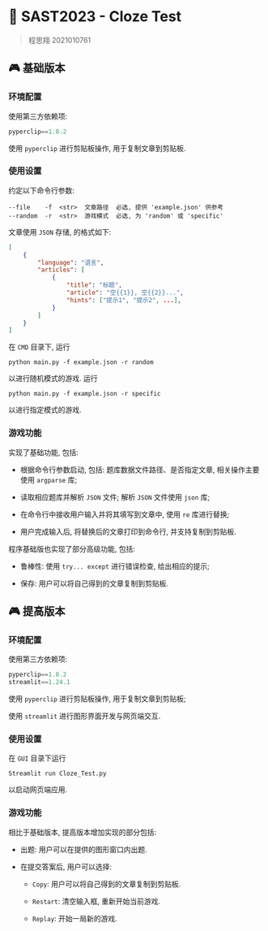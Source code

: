 # :100: SAST2023 - Cloze Test

> 程思翔 2021010761

## 🎮 基础版本

### 环境配置

使用第三方依赖项:

```python
pyperclip==1.8.2
```

使用 `pyperclip` 进行剪贴板操作, 用于复制文章到剪贴板.

### 使用设置

约定以下命令行参数:

```shell
--file    -f  <str>  文章路径  必选, 提供 'example.json' 供参考
--random  -r  <str>  游戏模式  必选, 为 'random' 或 'specific'
```

文章使用 `JSON` 存储, 的格式如下:

```json
[
    {
        "language": "语言",
        "articles": [
            {
                "title": "标题",
                "article": "空{{1}}, 空{{2}}...",
                "hints": ["提示1", "提示2", ...],
            }
        ]
    }
]
```

在 `CMD` 目录下, 运行

```shell
python main.py -f example.json -r random
```

以进行随机模式的游戏. 运行

```shell
python main.py -f example.json -r specific
```

以进行指定模式的游戏.

### 游戏功能

实现了基础功能, 包括:

+ 根据命令行参数启动, 包括: 题库数据文件路径、是否指定文章, 相关操作主要使用 `argparse` 库;

+ 读取相应题库并解析 `JSON` 文件; 解析 `JSON` 文件使用 `json` 库;

+ 在命令行中接收用户输入并将其填写到文章中, 使用 `re` 库进行替换;

+ 用户完成输入后, 将替换后的文章打印到命令行, 并支持复制到剪贴板.

程序基础版也实现了部分高级功能, 包括:

+ 鲁棒性: 使用 `try... except` 进行错误检查, 给出相应的提示;

+ 保存: 用户可以将自己得到的文章复制到剪贴板.

## 🎮 提高版本

### 环境配置

使用第三方依赖项:

```python
pyperclip==1.8.2
streamlit==1.24.1
```

使用 `pyperclip` 进行剪贴板操作, 用于复制文章到剪贴板;

使用 `streamlit` 进行图形界面开发与网页端交互.

### 使用设置

在 `GUI` 目录下运行

```shell
Streamlit run Cloze_Test.py
```

以启动网页端应用.

### 游戏功能

相比于基础版本, 提高版本增加实现的部分包括:

+ 出题: 用户可以在提供的图形窗口内出题.

+ 在提交答案后, 用户可以选择:
  
  + `Copy`: 用户可以将自己得到的文章复制到剪贴板.

  + `Restart`: 清空输入框, 重新开始当前游戏.

  + `Replay`: 开始一局新的游戏.
